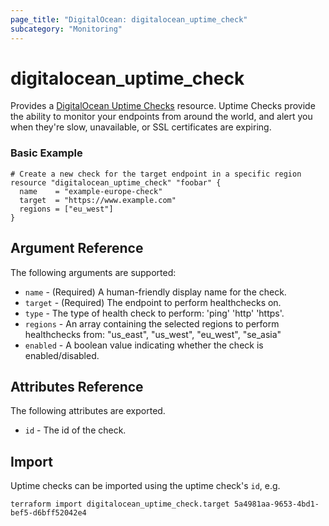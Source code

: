 ```yaml
---
page_title: "DigitalOcean: digitalocean_uptime_check"
subcategory: "Monitoring"
---
```


# digitalocean_uptime_check

Provides a [DigitalOcean Uptime Checks](https://docs.digitalocean.com/reference/api/api-reference/#tag/Uptime)
resource. Uptime Checks provide the ability to monitor your endpoints from around the world, and alert you when they're slow, unavailable, or SSL certificates are expiring.


### Basic Example

```hcl
# Create a new check for the target endpoint in a specific region
resource "digitalocean_uptime_check" "foobar" {
  name    = "example-europe-check"
  target  = "https://www.example.com"
  regions = ["eu_west"]
}
```

## Argument Reference

The following arguments are supported:

* `name` - (Required) A human-friendly display name for the check.
* `target` - (Required) The endpoint to perform healthchecks on.
* `type` - The type of health check to perform: 'ping' 'http' 'https'.
* `regions` - An array containing the selected regions to perform healthchecks from: "us_east", "us_west", "eu_west", "se_asia"
* `enabled` - A boolean value indicating whether the check is enabled/disabled.

## Attributes Reference

The following attributes are exported.

* `id` - The id of the check.

## Import

Uptime checks can be imported using the uptime check's `id`, e.g.

```shell
terraform import digitalocean_uptime_check.target 5a4981aa-9653-4bd1-bef5-d6bff52042e4
```
